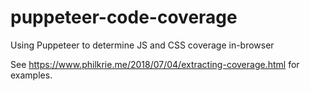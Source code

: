 # puppeteer-code-coverage
Using Puppeteer to determine JS and CSS coverage in-browser

See https://www.philkrie.me/2018/07/04/extracting-coverage.html for examples.

